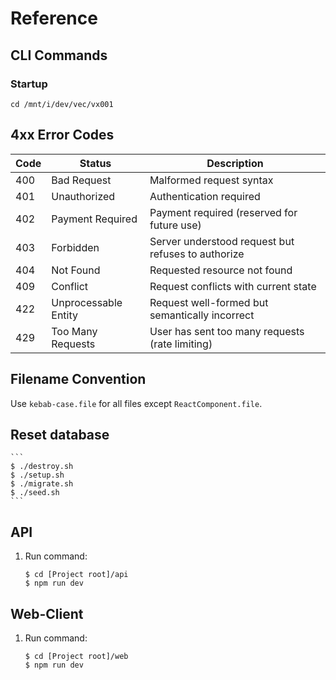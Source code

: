 # Reference 

## CLI Commands

### Startup
```
cd /mnt/i/dev/vec/vx001
```

## 4xx Error Codes
| Code | Status | Description |
|------|--------|-------------|
| 400 | Bad Request | Malformed request syntax |
| 401 | Unauthorized | Authentication required |
| 402 | Payment Required | Payment required (reserved for future use) |
| 403 | Forbidden | Server understood request but refuses to authorize |
| 404 | Not Found | Requested resource not found |
| 409 | Conflict | Request conflicts with current state |
| 422 | Unprocessable Entity | Request well-formed but semantically incorrect |
| 429 | Too Many Requests | User has sent too many requests (rate limiting) |

## Filename Convention
Use `kebab-case.file` for all files except `ReactComponent.file`.

## Reset database
    ```
    $ ./destroy.sh
    $ ./setup.sh
    $ ./migrate.sh
    $ ./seed.sh
    ```

## API
1. Run command:
    ```
    $ cd [Project root]/api
    $ npm run dev
    ```

## Web-Client
1. Run command:
    ```
    $ cd [Project root]/web
    $ npm run dev
    ```

